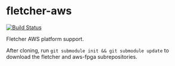 # fletcher-aws

[![Build Status](https://dev.azure.com/abs-tudelft/fletcher/_apis/build/status/abs-tudelft.fletcher-aws?branchName=master)](https://dev.azure.com/abs-tudelft/fletcher/_build/latest?definitionId=7&branchName=master)

Fletcher AWS platform support.

After cloning, run `git submodule init && git submodule update` to download the fletcher and aws-fpga subrepositories.
